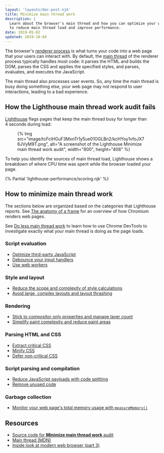 ```yaml
---
layout: 'layouts/doc-post.njk'
title: Minimize main thread work
description: |
  Learn about the browser's main thread and how you can optimize your web page
  to reduce main thread load and improve performance.
date: 2019-05-02
updated: 2019-10-04
---
```


The browser's [renderer process](/blog/inside-browser-part3/)
is what turns your code into a web page that your users can interact with.
By default, the [main thread](https://developer.mozilla.org/docs/Glossary/Main_thread)
of the renderer process typically handles most code:
it parses the HTML and builds the DOM, parses the CSS and applies the specified styles,
and parses, evaluates, and executes the JavaScript.

The main thread also processes user events.
So, any time the main thread is busy doing something else,
your web page may not respond to user interactions,
leading to a bad experience.

## How the Lighthouse main thread work audit fails

[Lighthouse](/docs/lighthouse/overview/)
flags pages that keep the main thread busy for longer than 4&nbsp;seconds
during load:

<figure>
  {% Img src="image/tcFciHGuF3MxnTr1y5ue01OGLBn2/kcHYoy1vfoJX76JVyM9T.png", alt="A screenshot of the Lighthouse Minimize main thread work audit", width="800", height="408" %}
</figure>

To help you identify the sources of main thread load,
Lighthouse shows a breakdown of where CPU time was spent
while the browser loaded your page.

{% Partial 'lighthouse-performance/scoring.njk' %}

## How to minimize main thread work

The sections below are organized based on the categories that Lighthouse reports.
See [The anatomy of a frame](https://aerotwist.com/blog/the-anatomy-of-a-frame/)
for an overview of how Chromium renders web pages.

See [Do less main thread work](https://developers.google.com/web/tools/chrome-devtools/speed/get-started#main)
to learn how to use Chrome DevTools to investigate exactly what your main thread is doing
as the page loads.

### Script evaluation

- [Optimize third-party JavaScript](https://web.dev/fast/#optimize-your-third-party-resources)
- [Debounce your input handlers](https://web.dev/debounce-your-input-handlers/)
- [Use web workers](https://web.dev/off-main-thread/)

### Style and layout

- [Reduce the scope and complexity of style calculations](https://web.dev/reduce-the-scope-and-complexity-of-style-calculations/)
- [Avoid large, complex layouts and layout thrashing](https://web.dev/avoid-large-complex-layouts-and-layout-thrashing/)

### Rendering

- [Stick to compositor only properties and manage layer count](https://web.dev/stick-to-compositor-only-properties-and-manage-layer-count/)
- [Simplify paint complexity and reduce paint areas](https://web.dev/simplify-paint-complexity-and-reduce-paint-areas/)

### Parsing HTML and CSS

- [Extract critical CSS](https://web.dev/extract-critical-css/)
- [Minify CSS](https://web.dev/minify-css/)
- [Defer non-critical CSS](https://web.dev/defer-non-critical-css/)

### Script parsing and compilation

- [Reduce JavaScript payloads with code splitting](https://web.dev/reduce-javascript-payloads-with-code-splitting/)
- [Remove unused code](https://web.dev/remove-unused-code/)

### Garbage collection

- [Monitor your web page's total memory usage with `measureMemory()`](https://web.dev/monitor-total-page-memory-usage/)

## Resources

- [Source code for **Minimize main thread work** audit](https://github.com/GoogleChrome/lighthouse/blob/main/core/audits/mainthread-work-breakdown.js)
- [Main thread (MDN)](https://developer.mozilla.org/docs/Glossary/Main_thread)
- [Inside look at modern web browser (part 3)](/blog/inside-browser-part3/)
